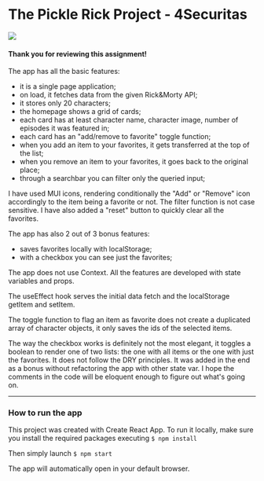 # The Pickle Rick Project - 4Securitas

![](https://cdn.mos.cms.futurecdn.net/4v4rmrxbbRs2k8rw3zegpE-1200-80.jpg)

#### Thank you for reviewing this assignment!

The app has all the basic features:

- it is a single page application;
- on load, it fetches data from the given Rick&Morty API;
- it stores only 20 characters;
- the homepage shows a grid of cards;
- each card has at least character name, character image, number of episodes it was featured in;
- each card has an "add/remove to favorite" toggle function;
- when you add an item to your favorites, it gets transferred at the top of the list;
- when you remove an item to your favorites, it goes back to the original place;
- through a searchbar you can filter only the queried input;

I have used MUI icons, rendering conditionally the "Add" or "Remove" icon accordingly to the item being a favorite or not.
The filter function is not case sensitive.
I have also added a "reset" button to quickly clear all the favorites.

The app has also 2 out of 3 bonus features:
- saves favorites locally with localStorage;
- with a checkbox you can see just the favorites;

The app does not use Context. All the features are developed with state variables and props.

The useEffect hook serves the initial data fetch and the localStorage getItem and setItem.

The toggle function to flag an item as favorite does not create a duplicated array of character objects, it only saves the ids of the selected items.

The way the checkbox works is definitely not the most elegant, it toggles a boolean to render one of two lists: the one with all items or the one with just the favorites.
It does not follow the DRY principles. It was added in the end as a bonus without refactoring the app with other state var.
I hope the comments in the code will be eloquent enough to figure out what's going on.


------------



### How to run the app

This project was created with Create React App. To run it locally, make sure you install the required packages executing 
`$ npm install` 

Then simply launch 
`$ npm start` 

The app will automatically open in your default browser.
